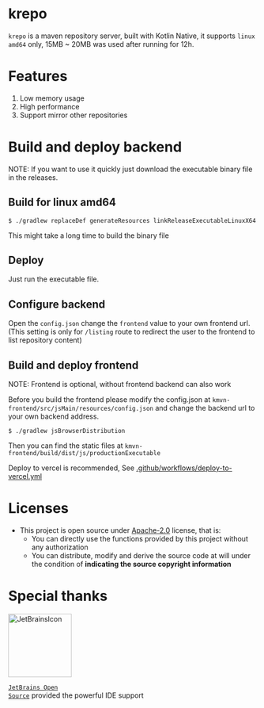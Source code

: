 # krepo

`krepo` is a maven repository server, built with Kotlin Native, it supports `linux amd64` only,
15MB ~ 20MB was used after running for 12h.

# Features

1. Low memory usage
2. High performance
3. Support mirror other repositories

# Build and deploy backend

NOTE: If you want to use it quickly just download the executable binary file in the releases.

## Build for linux amd64

```shell
$ ./gradlew replaceDef generateResources linkReleaseExecutableLinuxX64
```
This might take a long time to build the binary file

## Deploy

Just run the executable file.

## Configure backend

Open the `config.json` change the `frontend` value to your own frontend url.
(This setting is only for `/listing` route to redirect the user to the frontend to list repository content)

## Build and deploy frontend

NOTE: Frontend is optional, without frontend backend can also work

Before you build the frontend please modify the config.json at `kmvn-frontend/src/jsMain/resources/config.json`
and change the backend url to your own backend address.

```shell
$ ./gradlew jsBrowserDistribution
```

Then you can find the static files at `kmvn-frontend/build/dist/js/productionExecutable`

Deploy to vercel is recommended, See [.github/workflows/deploy-to-vercel.yml](.github/workflows/deploy-to-vercel.yml)

# Licenses

- This project is open source under [Apache-2.0](./LICENSE) license, that is:
    - You can directly use the functions provided by this project without any authorization
    - You can distribute, modify and derive the source code at will under the condition of **indicating the source
      copyright information**

# Special thanks

<div>

<img src="https://resources.jetbrains.com/storage/products/company/brand/logos/jetbrains.png" alt="JetBrainsIcon" width="128">

<a href="https://www.jetbrains.com/opensource/"><code>JetBrains Open Source</code></a> provided the powerful IDE support

</div>
